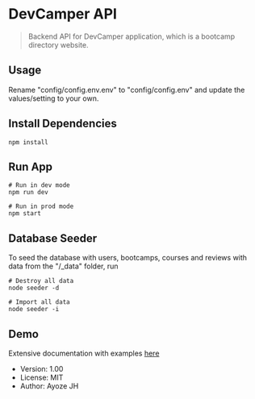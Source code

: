 # DevCamper API

> Backend API for DevCamper application, which is a bootcamp directory website.

## Usage

Rename "config/config.env.env" to "config/config.env" and update the values/setting to your own.

## Install Dependencies

```
npm install
```

## Run App

```
# Run in dev mode
npm run dev

# Run in prod mode
npm start
```

## Database Seeder

To seed the database with users, bootcamps, courses and reviews with data from the "/_data" folder, run

```
# Destroy all data
node seeder -d

# Import all data
node seeder -i
```

## Demo
Extensive documentation with examples [here](https://documenter.getpostman.com/view/14612101/TzJsfHzU)

- Version: 1.00
- License: MIT
- Author: Ayoze JH